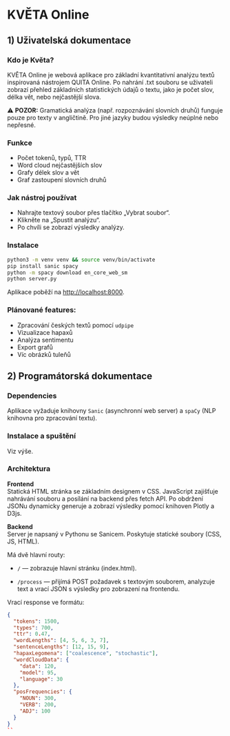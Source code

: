 # KVĚTA Online

## 1) Uživatelská dokumentace

### Kdo je Květa?

KVĚTA Online je webová aplikace pro základní kvantitativní analýzu textů inspirovaná nástrojem QUITA Online. Po nahrání .txt souboru se uživateli zobrazí přehled základních statistických údajů o textu, jako je počet slov, délka vět, nebo nejčastější slova.

⚠ **POZOR:** Gramatická analýza (např. rozpoznávání slovních druhů) funguje pouze pro texty v angličtině. Pro jiné jazyky budou výsledky neúplné nebo nepřesné.

### Funkce
- Počet tokenů, typů, TTR
- Word cloud nejčastějších slov
- Grafy délek slov a vět
- Graf zastoupení slovních druhů

### Jak nástroj používat

- Nahrajte textový soubor přes tlačítko „Vybrat soubor“.
- Klikněte na „Spustit analýzu“.
- Po chvíli se zobrazí výsledky analýzy.

### Instalace

```bash
python3 -m venv venv && source venv/bin/activate
pip install sanic spacy
python -m spacy download en_core_web_sm
python server.py
```

Aplikace poběží na [http://localhost:8000](http://localhost:8000).

### Plánované features:
- Zpracování českých textů pomocí `udpipe`
- Vizualizace hapaxů
- Analýza sentimentu
- Export grafů
- Víc obrázků tuleňů

## 2) Programátorská dokumentace

### Dependencies
Aplikace vyžaduje knihovny `Sanic` (asynchronní web server) a `spaCy` (NLP knihovna pro zpracování textu).

### Instalace a spuštění

Viz výše.

### Architektura

**Frontend**  
Statická HTML stránka se základním designem v CSS. JavaScript zajišťuje nahrávání souboru a posílání na backend přes fetch API. Po obdržení JSONu dynamicky generuje a zobrazí výsledky pomocí knihoven Plotly a D3js.

**Backend**  
Server je napsaný v Pythonu se Sanicem. Poskytuje statické soubory (CSS, JS, HTML).

Má dvě hlavní routy:

- `/` — zobrazuje hlavní stránku (index.html).

- `/process` — přijímá POST požadavek s textovým souborem, analyzuje text a vrací JSON s výsledky pro zobrazení na frontendu.

Vrací response ve formátu:
```json
{
  "tokens": 1500,
  "types": 700,
  "ttr": 0.47,
  "wordLengths": [4, 5, 6, 3, 7],
  "sentenceLengths": [12, 15, 9],
  "hapaxLegomena": ["coalescence", "stochastic"],
  "wordCloudData": {
    "data": 120,
    "model": 95,
    "language": 30
  },
  "posFrequencies": {
    "NOUN": 300,
    "VERB": 200,
    "ADJ": 100
  }
}
``
